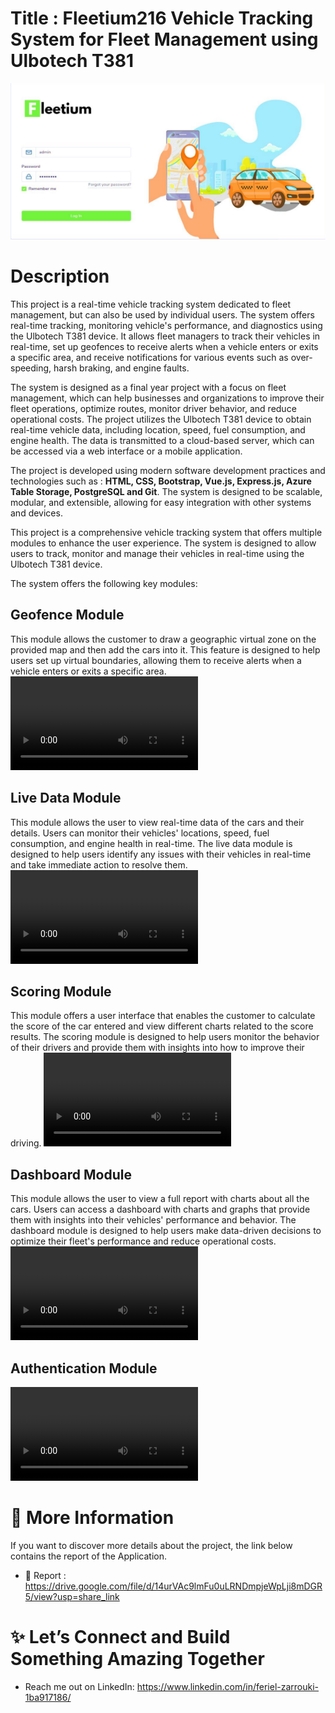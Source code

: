 # Title : Fleetium216 Vehicle Tracking System for Fleet Management using Ulbotech T381

<p align="center">
  <img src="https://github.com/feriel214/Fleetium216/blob/assets/1.PNG" alt="Sublime's custom image"/>
</p>

# Description 
This project is a real-time vehicle tracking system dedicated to fleet management, but can also be used by individual users. The system offers real-time tracking, monitoring vehicle's performance, and diagnostics using the Ulbotech T381 device. It allows fleet managers to track their vehicles in real-time, set up geofences to receive alerts when a vehicle enters or exits a specific area, and receive notifications for various events such as over-speeding, harsh braking, and engine faults.

The system is designed as a final year project with a focus on fleet management, which can help businesses and organizations to improve their fleet operations, optimize routes, monitor driver behavior, and reduce operational costs. The project utilizes the Ulbotech T381 device to obtain real-time vehicle data, including location, speed, fuel consumption, and engine health. The data is transmitted to a cloud-based server, which can be accessed via a web interface or a mobile application.

The project is developed using modern software development practices and technologies such as : **HTML, CSS, Bootstrap, Vue.js, Express.js, Azure Table Storage, PostgreSQL and Git**. The system is designed to be scalable, modular, and extensible, allowing for easy integration with other systems and devices.

This project is a comprehensive vehicle tracking system that offers multiple modules to enhance the user experience. The system is designed to allow users to track, monitor and manage their vehicles in real-time using the Ulbotech T381 device.


The system offers the following key modules:

## Geofence Module
This module allows the customer to draw a geographic virtual zone on the provided map and then add the cars into it. This feature is designed to help users set up virtual boundaries, allowing them to receive alerts when a vehicle enters or exits a specific area.
<video  align="center"  src="https://user-images.githubusercontent.com/53992554/226765197-ef377537-c3e0-4e4b-a465-a015e78f8fac.mp4"></video>

## Live Data Module
This module allows the user to view real-time data of the cars and their details. Users can monitor their vehicles' locations, speed, fuel consumption, and engine health in real-time. The live data module is designed to help users identify any issues with their vehicles in real-time and take immediate action to resolve them.
<video align="center"  src="https://user-images.githubusercontent.com/53992554/226763351-16ca34bd-dbed-41cc-a8f8-ff1d7e0c0b0c.mp4"></video>

## Scoring Module
This module offers a user interface that enables the customer to calculate the score of the car entered and view different charts related to the score results. The scoring module is designed to help users monitor the behavior of their drivers and provide them with insights into how to improve their driving.
<video  align="center"  src="https://user-images.githubusercontent.com/53992554/226763633-fb367df2-18b4-4f30-9288-997171db0496.mp4" ></video>

## Dashboard Module
This module allows the user to view a full report with charts about all the cars. Users can access a dashboard with charts and graphs that provide them with insights into their vehicles' performance and behavior. The dashboard module is designed to help users make data-driven decisions to optimize their fleet's performance and reduce operational costs.
<video  align="center"  src="https://user-images.githubusercontent.com/53992554/226764068-848e4e3b-f03a-40e2-9c84-4e11bf7c5498.mp4"></video>

## Authentication Module
<video  align="center"  src="https://user-images.githubusercontent.com/53992554/226763490-434bda1c-5167-47a1-a1c5-99da055da1a2.mp4"></video>

# 👀 More Information
If you want to discover more details about the project, the link below contains the report of the Application.
- 📌 Report : https://drive.google.com/file/d/14urVAc9lmFu0uLRNDmpjeWpLji8mDGR5/view?usp=share_link


# ✨ Let’s Connect and Build Something Amazing Together
- Reach me out on LinkedIn: https://www.linkedin.com/in/feriel-zarrouki-1ba917186/
